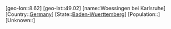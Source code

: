 ﻿---
location: [49.02,8.62]
type: City
tags:
- geo/City


SpocWebEntityId: 35734
isDeleted: false
confidential: public

---
[geo-lon::8.62]
[geo-lat::49.02]
[name::Woessingen bei Karlsruhe]
[Country::[Germany](geo/Continent/Europe/Germany.md)]
[State::[Baden-Wuerttemberg](geo/Continent/Europe/Germany/Baden-Wuerttemberg.md)]
[Population::]
[Unknown::]

